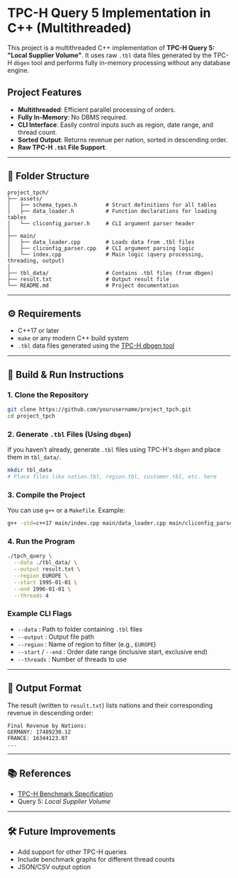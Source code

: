 # TPC-H Query 5 Implementation in C++ (Multithreaded)

This project is a multithreaded C++ implementation of **TPC-H Query 5: "Local Supplier Volume"**. It uses raw `.tbl` data files generated by the TPC-H `dbgen` tool and performs fully in-memory processing without any database engine.



##  Project Features

*  **Multithreaded**: Efficient parallel processing of orders.
*  **Fully In-Memory**: No DBMS required.
*  **CLI Interface**: Easily control inputs such as region, date range, and thread count.
*  **Sorted Output**: Returns revenue per nation, sorted in descending order.
*  **Raw TPC-H `.tbl` File Support**.

---

## 📁 Folder Structure

```
project_tpch/
├── assets/
│   ├── schema_types.h         # Struct definitions for all tables
│   ├── data_loader.h          # Function declarations for loading tables
│   └── cliconfig_parser.h     # CLI argument parser header
│
├── main/
│   ├── data_loader.cpp        # Loads data from .tbl files
│   ├── cliconfig_parser.cpp   # CLI argument parsing logic
│   └── index.cpp              # Main logic (query processing, threading, output)
│
├── tbl_data/                  # Contains .tbl files (from dbgen)
├── result.txt                 # Output result file
└── README.md                  # Project documentation
```

---

## ⚙️ Requirements

* C++17 or later
* `make` or any modern C++ build system
* `.tbl` data files generated using the [TPC-H dbgen tool](https://www.tpc.org/tpc_documents_current_versions/pdf/tpc-h_v3.0.1.pdf)

---

## 🚀 Build & Run Instructions

### 1. Clone the Repository

```bash
git clone https://github.com/yourusername/project_tpch.git
cd project_tpch
```

### 2. Generate `.tbl` Files (Using `dbgen`)

If you haven’t already, generate `.tbl` files using TPC-H's `dbgen` and place them in `tbl_data/`.

```bash
mkdir tbl_data
# Place files like nation.tbl, region.tbl, customer.tbl, etc. here
```

### 3. Compile the Project

You can use `g++` or a `Makefile`. Example:

```bash
g++ -std=c++17 main/index.cpp main/data_loader.cpp main/cliconfig_parser.cpp -o tpch_query
```

### 4. Run the Program

```bash
./tpch_query \
  --data ./tbl_data/ \
  --output result.txt \
  --region EUROPE \
  --start 1995-01-01 \
  --end 1996-01-01 \
  --threads 4
```

### Example CLI Flags

* `--data` : Path to folder containing `.tbl` files
* `--output` : Output file path
* `--region` : Name of region to filter (e.g., `EUROPE`)
* `--start` / `--end` : Order date range (inclusive start, exclusive end)
* `--threads` : Number of threads to use

---

## 📄 Output Format

The result (written to `result.txt`) lists nations and their corresponding revenue in descending order:

```
Final Revenue by Nations:
GERMANY: 17489230.12
FRANCE: 16344123.87
...
```

---

## 📚 References

* [TPC-H Benchmark Specification](https://www.tpc.org/tpc_documents_current_versions/pdf/tpc-h_v3.0.1.pdf)
* Query 5: *Local Supplier Volume*

---

## 🛠 Future Improvements

* Add support for other TPC-H queries
* Include benchmark graphs for different thread counts
* JSON/CSV output option



